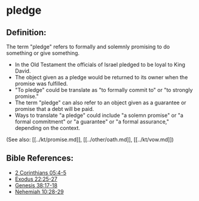 # pledge #

## Definition: ##

The term "pledge" refers to formally and solemnly promising to do something or give something.

* In the Old Testament the officials of Israel pledged to be loyal to King David.
* The object given as a pledge would be returned to its owner when the promise was fulfilled.
* "To pledge" could be translate as "to formally commit to" or "to strongly  promise."
* The term "pledge" can also refer to an object given as a guarantee or promise that a debt will be paid.
* Ways to translate "a pledge" could include "a solemn promise" or "a formal commitment" or "a guarantee" or "a formal assurance," depending on the context.

(See also: [[../kt/promise.md]], [[../other/oath.md]], [[../kt/vow.md]])

## Bible References: ##

* [2 Corinthians 05:4-5](en/tn/2co/help/05/04)
* [Exodus 22:25-27](en/tn/exo/help/22/25)
* [Genesis 38:17-18](en/tn/gen/help/38/17)
* [Nehemiah 10:28-29](en/tn/neh/help/10/28)